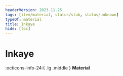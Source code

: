 ```yaml
---
headerVersion: 2023.11.25
tags: [item/material, status/stub, status/unknown]
typeOf: material
title: Inkaye
hide: [toc]
---
```


# Inkaye
:octicons-info-24:{ .lg .middle } **Material**  

